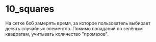 # 10_squares
На сетке 6x6 замерять время, за которое пользователь выбирает десять случайных элементов.
Помимо попаданий по зелёным квадратам, учитывать количество "промахов".
